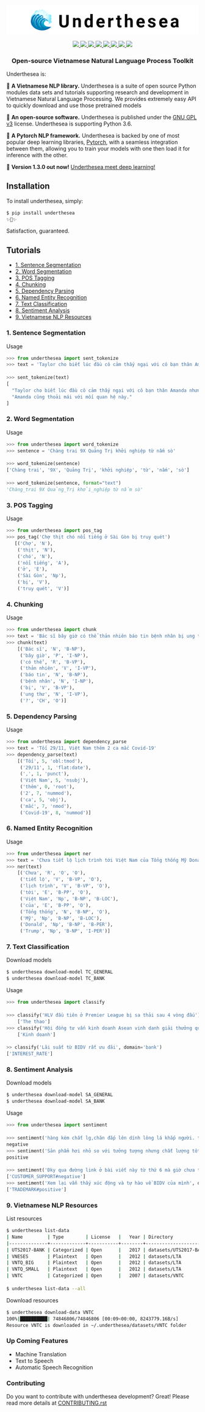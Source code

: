 <p align="center">
  <br>
  <img src="logo.png"/>
  <br/>
</p>

<p align="center">
  <a href="https://pypi.python.org/pypi/underthesea">
    <img src="https://img.shields.io/pypi/v/underthesea.svg">
  </a>
  <a href="https://travis-ci.org/undertheseanlp/underthesea">
    <img src="https://img.shields.io/travis/undertheseanlp/underthesea.svg">
  </a>
  <a href="http://underthesea.readthedocs.io/en/latest/">
    <img src="https://readthedocs.org/projects/underthesea/badge/?version=latest">
  </a>
  <a href="https://colab.research.google.com/drive/1gD8dSMSE_uNacW4qJ-NSnvRT85xo9ZY2">
    <img src="https://img.shields.io/badge/colab-latest-E65FA2">
  </a>
  <a href="https://colab.research.google.com/drive/1U6EWY7ewNUtCXGsa5uZtDEz4I5exO_fo">
    <img src="https://img.shields.io/badge/colab-stable-E65FA2">
  </a>
  <a href="http://undertheseanlp.com/">
    <img src="https://img.shields.io/badge/website-online-E65FA2">
  </a>
  <a href="https://www.facebook.com/undertheseanlp/">
    <img src="https://img.shields.io/badge/Facebook-1877F2?logo=facebook&logoColor=white">
  </a>
  <a href="https://www.youtube.com/channel/UC9Jv1Qg49uprg6SjkyAqs9A">
    <img src="https://img.shields.io/badge/YouTube-FF0000?logo=youtube&logoColor=white">
  </a>
</p>

<h3 align="center">
Open-source Vietnamese Natural Language Process Toolkit
</h3>

Underthesea is: 

🌊 **A Vietnamese NLP library.** Underthesea is a suite of open source Python modules data sets and tutorials supporting research and development in Vietnamese Natural Language Processing. We provides extremely easy API to quickly download and use those pretrained models 

🌊 **An open-source software.** Underthesea is published under the [GNU GPL v3](https://github.com/undertheseanlp/underthesea/blob/master/LICENSE) license. Underthesea is supporting Python 3.6.

🌊 **A Pytorch NLP framework.** Underthesea is backed by one of most popular deep learning libraries, [Pytorch](https://pytorch.org/), with a seamless integration between them, allowing you to train your models with one then load it for inference with the other.

💫 **Version 1.3.0 out now!** [Underthesea meet deep learning!](https://github.com/undertheseanlp/underthesea/issues/359)

## Installation


To install underthesea, simply:

```bash
$ pip install underthesea
✨🍰✨
```

Satisfaction, guaranteed.

## Tutorials

* [1. Sentence Segmentation](#1-sentence-segmentation)
* [2. Word Segmentation](#2-word-segmentation)
* [3. POS Tagging](#3-pos-tagging)
* [4. Chunking](#4-chunking)
* [5. Dependency Parsing](#5-dependency-parsing)
* [6. Named Entity Recognition](#6-named-entity-recognition)
* [7. Text Classification](#7-text-classification)
* [8. Sentiment Analysis](#8-sentiment-analysis)
* [9. Vietnamese NLP Resources](#9-vietnamese-nlp-resources)

### 1. Sentence Segmentation

Usage

```python
>>> from underthesea import sent_tokenize
>>> text = 'Taylor cho biết lúc đầu cô cảm thấy ngại với cô bạn thân Amanda nhưng rồi mọi thứ trôi qua nhanh chóng. Amanda cũng thoải mái với mối quan hệ này.'

>>> sent_tokenize(text)
[
  "Taylor cho biết lúc đầu cô cảm thấy ngại với cô bạn thân Amanda nhưng rồi mọi thứ trôi qua nhanh chóng.",
  "Amanda cũng thoải mái với mối quan hệ này."
]
```
   
### 2. Word Segmentation

Usage

```python
>>> from underthesea import word_tokenize
>>> sentence = 'Chàng trai 9X Quảng Trị khởi nghiệp từ nấm sò'

>>> word_tokenize(sentence)
['Chàng trai', '9X', 'Quảng Trị', 'khởi nghiệp', 'từ', 'nấm', 'sò']

>>> word_tokenize(sentence, format="text")
'Chàng_trai 9X Quảng_Trị khởi_nghiệp từ nấm sò'
``` 

### 3. POS Tagging


Usage

```python
>>> from underthesea import pos_tag
>>> pos_tag('Chợ thịt chó nổi tiếng ở Sài Gòn bị truy quét')
   [('Chợ', 'N'),
    ('thịt', 'N'),
    ('chó', 'N'),
    ('nổi tiếng', 'A'),
    ('ở', 'E'),
    ('Sài Gòn', 'Np'),
    ('bị', 'V'),
    ('truy quét', 'V')]
```


### 4. Chunking


Usage

```python
>>> from underthesea import chunk
>>> text = 'Bác sĩ bây giờ có thể thản nhiên báo tin bệnh nhân bị ung thư?'
>>> chunk(text)
    [('Bác sĩ', 'N', 'B-NP'),
     ('bây giờ', 'P', 'I-NP'),
     ('có thể', 'R', 'B-VP'),
     ('thản nhiên', 'V', 'I-VP'),
     ('báo tin', 'N', 'B-NP'),
     ('bệnh nhân', 'N', 'I-NP'),
     ('bị', 'V', 'B-VP'),
     ('ung thư', 'N', 'I-VP'),
     ('?', 'CH', 'O')]
```


### 5. Dependency Parsing


Usage

```python
>>> from underthesea import dependency_parse
>>> text = 'Tối 29/11, Việt Nam thêm 2 ca mắc Covid-19'
>>> dependency_parse(text)
    [('Tối', 5, 'obl:tmod'),
     ('29/11', 1, 'flat:date'),
     (',', 1, 'punct'),
     ('Việt Nam', 5, 'nsubj'),
     ('thêm', 0, 'root'),
     ('2', 7, 'nummod'),
     ('ca', 5, 'obj'),
     ('mắc', 7, 'nmod'),
     ('Covid-19', 8, 'nummod')]
```


### 6. Named Entity Recognition


Usage

```python
>>> from underthesea import ner
>>> text = 'Chưa tiết lộ lịch trình tới Việt Nam của Tổng thống Mỹ Donald Trump'
>>> ner(text)
    [('Chưa', 'R', 'O', 'O'),
     ('tiết lộ', 'V', 'B-VP', 'O'),
     ('lịch trình', 'V', 'B-VP', 'O'),
     ('tới', 'E', 'B-PP', 'O'),
     ('Việt Nam', 'Np', 'B-NP', 'B-LOC'),
     ('của', 'E', 'B-PP', 'O'),
     ('Tổng thống', 'N', 'B-NP', 'O'),
     ('Mỹ', 'Np', 'B-NP', 'B-LOC'),
     ('Donald', 'Np', 'B-NP', 'B-PER'),
     ('Trump', 'Np', 'B-NP', 'I-PER')]
```

### 7. Text Classification


Download models

```bash
$ underthesea download-model TC_GENERAL
$ underthesea download-model TC_BANK
```

Usage

```python
>>> from underthesea import classify

>>> classify('HLV đầu tiên ở Premier League bị sa thải sau 4 vòng đấu')
    ['The thao']
>>> classify('Hội đồng tư vấn kinh doanh Asean vinh danh giải thưởng quốc tế')
    ['Kinh doanh']

>> classify('Lãi suất từ BIDV rất ưu đãi', domain='bank')
['INTEREST_RATE']
```


### 8. Sentiment Analysis

Download models

```bash
$ underthesea download-model SA_GENERAL
$ underthesea download-model SA_BANK
```

Usage


```python
>>> from underthesea import sentiment

>>> sentiment('hàng kém chất lg,chăn đắp lên dính lông lá khắp người. thất vọng')
negative
>>> sentiment('Sản phẩm hơi nhỏ so với tưởng tượng nhưng chất lượng tốt, đóng gói cẩn thận.')
positive

>>> sentiment('Đky qua đường link ở bài viết này từ thứ 6 mà giờ chưa thấy ai lhe hết', domain='bank')
['CUSTOMER_SUPPORT#negative']
>>> sentiment('Xem lại vẫn thấy xúc động và tự hào về BIDV của mình', domain='bank')
['TRADEMARK#positive']
```

### 9. Vietnamese NLP Resources

List resources

```bash
$ underthesea list-data
| Name         | Type        | License   |   Year | Directory             |
|--------------+-------------+-----------+--------+-----------------------|
| UTS2017-BANK | Categorized | Open      |   2017 | datasets/UTS2017-BANK |
| VNESES       | Plaintext   | Open      |   2012 | datasets/LTA          |
| VNTQ_BIG     | Plaintext   | Open      |   2012 | datasets/LTA          |
| VNTQ_SMALL   | Plaintext   | Open      |   2012 | datasets/LTA          |
| VNTC         | Categorized | Open      |   2007 | datasets/VNTC         |

$ underthesea list-data --all
```

Download resources

```bash
$ underthesea download-data VNTC
100%|██████████| 74846806/74846806 [00:09<00:00, 8243779.16B/s]
Resource VNTC is downloaded in ~/.underthesea/datasets/VNTC folder
```

### Up Coming Features

* Machine Translation
* Text to Speech
* Automatic Speech Recognition

### Contributing

Do you want to contribute with underthesea development? Great! Please read more details at [CONTRIBUTING.rst](https://github.com/undertheseanlp/underthesea/blob/master/CONTRIBUTING.rst)
